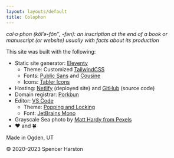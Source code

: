 ```yaml
---
layout: layouts/default
title: Colophon
---
```


*col·​o·​phon (kŏl′ə-fŏn″, -fən): an inscription at the end of a book or manuscript (or website) usually with facts about its production*

This site was built with the following:

* Static site generator: [Eleventy](https://www.11ty.dev)
  * Theme: Customized [TailwindCSS](https://www.tailwindcss.com)
  * Fonts: [Public Sans](https://fonts.google.com/specimen/Public+Sans) and [Cousine](https://fonts.google.com/specimen/Cousine)
  * Icons: [Tabler Icons](https://tabler.io)
* Hosting: [Netlify](https://www.netlify.com) (deployed site) and [GitHub](https://github.com/sphars/spencerharston.com) (source code)
* Domain registrar: [Porkbun](https://porkbun.com)
* Editor: [VS Code](https://code.visualstudio.com) 
  * Theme: [Popping and Locking](https://marketplace.visualstudio.com/items?itemName=hedinne.popping-and-locking-vscode)
  * Font: [JetBrains Mono](https://www.jetbrains.com/lp/mono/)
* Grayscale Sea photo by [Matt Hardy from Pexels](https://www.pexels.com/photo/grayscale-photography-of-sea-3560136/)
* ❤ and 🍀

Made in Ogden, UT

&copy; 2020&ndash;2023 Spencer Harston
